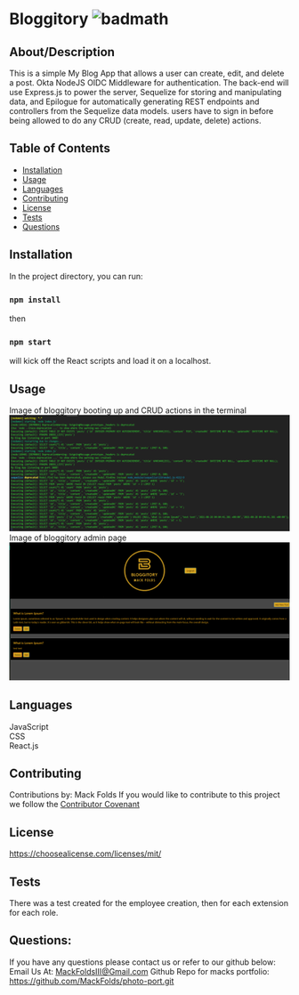 # Bloggitory ![badmath](https://img.shields.io/badge/license-MIT-blue)
  ## About/Description
  This is a simple My Blog App that allows a user can create, edit, and delete a post. Okta NodeJS OIDC Middleware for authentication. The back-end will use Express.js to power the server, Sequelize for storing and manipulating data, and Epilogue for automatically generating REST endpoints and controllers from the Sequelize data models. users have to sign in before being allowed to do any CRUD (create, read, update, delete) actions.
  ## Table of Contents
  * [Installation](#installation)
  * [Usage](#usage)
  * [Languages](#languages)
  * [Contributing](#contributing)
  * [License](#license)
  * [Tests](#tests)
  * [Questions](#questions)
  
  ## Installation
  In the project directory, you can run:
  ### `npm install` 
  then
  ### `npm start` 
  will kick off the React scripts and load it on a localhost.
  ## Usage
  Image of bloggitory booting up and CRUD actions in the terminal
  ![Image of bloggitory booting up and CRUD](https://github.com/MackFolds/Bloggitory/blob/main/public/assets/Screenshot%20(90).png?raw=true)
  Image of bloggitory admin page
  ![Image of bloggitory admin page](https://github.com/MackFolds/Bloggitory/blob/main/public/assets/Screenshot%20(91).png?raw=true)
  
  ## Languages
  JavaScript<br>CSS<br>React.js
  ## Contributing
  Contributions by: Mack Folds
  If you would like to contribute to this project we follow the [Contributor Covenant](https://www.contributor-covenant.org/)
  ## License
  https://choosealicense.com/licenses/mit/
  ## Tests
  There was a test created for the employee creation, then for each extension for each role.
  ## Questions:
  If you have any questions please contact us or refer to our github below:
  Email Us At: MackFoldsIII@Gmail.com
  Github Repo for macks portfolio: https://github.com/MackFolds/photo-port.git